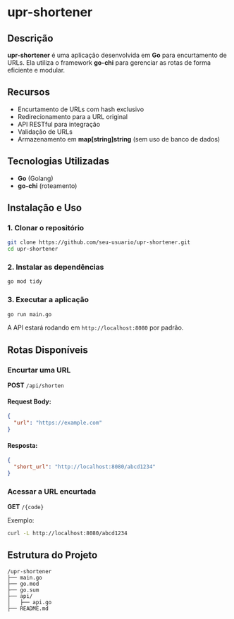 # upr-shortener

## Descrição

**upr-shortener** é uma aplicação desenvolvida em **Go** para encurtamento de URLs. Ela utiliza o framework **go-chi** para gerenciar as rotas de forma eficiente e modular.

## Recursos

- Encurtamento de URLs com hash exclusivo
- Redirecionamento para a URL original
- API RESTful para integração
- Validação de URLs
- Armazenamento em **map[string]string** (sem uso de banco de dados)

## Tecnologias Utilizadas

- **Go** (Golang)
- **go-chi** (roteamento)

## Instalação e Uso

### 1. Clonar o repositório

```sh
git clone https://github.com/seu-usuario/upr-shortener.git
cd upr-shortener
```

### 2. Instalar as dependências

```sh
go mod tidy
```

### 3. Executar a aplicação

```sh
go run main.go
```

A API estará rodando em `http://localhost:8080` por padrão.

## Rotas Disponíveis

### **Encurtar uma URL**

**POST** `/api/shorten`

#### Request Body:

```json
{
  "url": "https://example.com"
}
```

#### Resposta:

```json
{
  "short_url": "http://localhost:8080/abcd1234"
}
```

### **Acessar a URL encurtada**

**GET** `/{code}`

Exemplo:

```sh
curl -L http://localhost:8080/abcd1234
```

## Estrutura do Projeto

```
/upr-shortener
├── main.go
├── go.mod
├── go.sum
├── api/
│   ├── api.go
├── README.md
```

